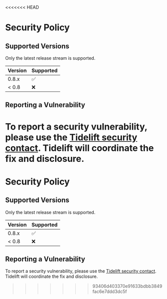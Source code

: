 <<<<<<< HEAD
# Security Policy

## Supported Versions

Only the latest release stream is supported.

| Version | Supported          |
| ------- | ------------------ |
| 0.8.x   | :white_check_mark: |
| < 0.8   | :x:                |

## Reporting a Vulnerability

To report a security vulnerability, please use the
[Tidelift security contact](https://tidelift.com/security).
Tidelift will coordinate the fix and disclosure.
=======
# Security Policy

## Supported Versions

Only the latest release stream is supported.

| Version | Supported          |
| ------- | ------------------ |
| 0.8.x   | :white_check_mark: |
| < 0.8   | :x:                |

## Reporting a Vulnerability

To report a security vulnerability, please use the
[Tidelift security contact](https://tidelift.com/security).
Tidelift will coordinate the fix and disclosure.
>>>>>>> 93406d403370e91633bdbb3849fac6e7ddd3dc5f
